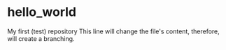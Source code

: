 # hello_world
My first (test) repository
This line will change the file's content, therefore, will create a branching.
